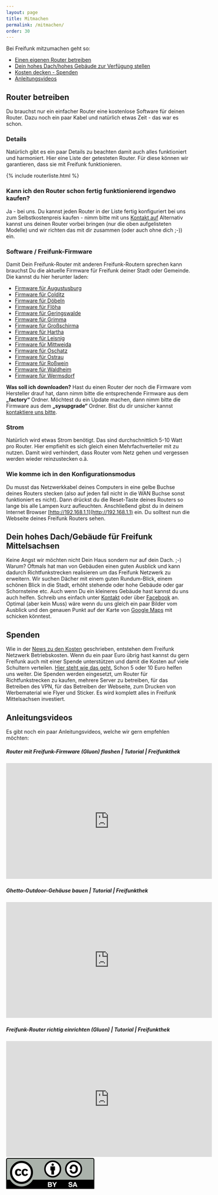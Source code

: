 ```yaml
---
layout: page
title: Mitmachen
permalink: /mitmachen/
order: 30
---
```


Bei Freifunk mitzumachen geht so:


* [Einen eigenen Router betreiben](#router-betreiben)
* [Dein hohes Dach/hohes Gebäude zur Verfügung stellen](#dein-hohes-dachgebude-fr-freifunk-mittelsachsen)
* [Kosten decken - Spenden](#spenden)
* [Anleitungsvideos](#videos)



## Router betreiben

Du brauchst nur ein einfacher Router eine kostenlose Software für deinen Router.
Dazu noch ein paar Kabel und natürlich etwas Zeit - das war es schon.

### Details
Natürlich gibt es ein paar Details zu beachten damit auch alles funktioniert und harmoniert.
Hier eine Liste der getesteten Router. Für diese können wir garantieren, dass sie mit Freifunk funktionieren.

{% include routerliste.html %}

### Kann ich den Router schon fertig funktionierend irgendwo kaufen?
Ja - bei uns. Du kannst jeden Router in der Liste fertig konfiguriert bei uns zum Selbstkostenpreis kaufen - nimm
bitte mit uns [Kontakt auf](/kontakt)
Alternativ kannst uns deinen Router vorbei bringen (nur die oben aufgelisteten Modelle) und wir
richten das mit dir zusammen (oder auch ohne dich ;-)) ein.


### Software / Freifunk-Firmware

Damit Dein Freifunk-Router mit anderen Freifunk-Routern sprechen kann brauchst Du die aktuelle Firmware für Freifunk deiner Stadt oder Gemeinde. Die kannst du
hier herunter laden:

- [Firmware für Augustusburg](http://firmware.freifunk-mittelsachsen.de/stable/augustusburg/)
- [Firmware für Colditz](http://firmware.freifunk-mittelsachsen.de/stable/colditz/)
- [Firmware für Döbeln](http://firmware.freifunk-mittelsachsen.de/stable/doebeln/)
- [Firmware für Flöha](http://firmware.freifunk-mittelsachsen.de/stable/floeha/)
- [Firmware für Geringswalde](http://firmware.freifunk-mittelsachsen.de/stable/geringswalde/)
- [Firmware für Grimma](http://firmware.freifunk-mittelsachsen.de/stable/grimma/)
- [Firmware für Großschirma](http://firmware.freifunk-mittelsachsen.de/stable/grossschirma/)
- [Firmware für Hartha](http://firmware.freifunk-mittelsachsen.de/stable/hartha/)
- [Firmware für Leisnig](http://firmware.freifunk-mittelsachsen.de/stable/leisnig/)
- [Firmware für Mittweida](http://firmware.freifunk-mittelsachsen.de/stable/mittweida/)
- [Firmware für Oschatz](http://firmware.freifunk-mittelsachsen.de/stable/oschatz/)
- [Firmware für Ostrau](http://firmware.freifunk-mittelsachsen.de/stable/ostrau/)
- [Firmware für Roßwein](http://firmware.freifunk-mittelsachsen.de/stable/rosswein/)
- [Firmware für Waldheim](http://firmware.freifunk-mittelsachsen.de/stable/waldheim/)
- [Firmware für Wermsdorf](http://firmware.freifunk-mittelsachsen.de/stable/wermsdorf/)







**Was soll ich downloaden?**
Hast du einen Router der noch die Firmware vom Hersteller drauf hat, dann nimm bitte die entsprechende Firmware aus dem **&bdquo;factory&ldquo;** Ordner.
Möchtest du ein Update machen, dann nimm bitte die Firmware aus dem **&bdquo;sysupgrade&ldquo;** Ordner.
Bist du dir unsicher kannst [kontaktiere uns bitte](/kontakt).

### Strom

Natürlich wird etwas Strom benötigt. Das sind durchschnittlich 5-10 Watt pro Router. Hier empfiehlt es sich
gleich einen Mehrfachverteiler mit zu nutzen. Damit wird verhindert, dass Router vom Netz gehen und
vergessen werden wieder reinzustecken o.ä.

### Wie komme ich in den Konfigurationsmodus
Du musst das Netzwerkkabel deines Computers in eine gelbe Buchse deines Routers stecken (also auf jeden fall nicht in
  die WAN Buchse sonst funktioniert es nicht). Dann drückst du die Reset-Taste deines Routers so lange bis alle Lampen
  kurz aufleuchten. Anschließend gibst du in deinem Internet Browser [http://192.168.1.1](http://192.168.1.1) ein. Du solltest nun
  die Webseite deines Freifunk Routers sehen.


## Dein hohes Dach/Gebäude für Freifunk Mittelsachsen

Keine Angst wir möchten nicht Dein Haus sondern nur auf dein Dach. ;-)
Warum?
Oftmals hat man von Gebäuden einen guten Ausblick und kann dadurch Richtfunkstrecken
realisieren um das Freifunk Netzwerk zu erweitern.
Wir suchen Dächer mit einem guten Rundum-Blick, einem schönen Blick in die Stadt, erhöht stehende oder hohe Gebäude oder gar Schornsteine etc.
Auch wenn Du ein kleineres Gebäude hast kannst du uns auch helfen. Schreib uns einfach unter [Kontakt](/kontakt/)
oder über [Facebook](https://www.facebook.com/groups/FreifunkMittelsachsen/) an.
Optimal (aber kein Muss) wäre wenn du uns gleich ein paar Bilder vom Ausblick und den genauen Punkt auf der Karte von
[Google Maps](http://maps.google.com) mit schicken könntest.

## Spenden
Wie in der [News zu den Kosten](/news/2015/09/29/umsonst-aber-nicht-kostenlos.html) geschrieben, entstehen dem Freifunk
Netzwerk Betriebskosten. Wenn du ein paar Euro übrig hast kannst du gern Freifunk auch mit einer Spende unterstützen und damit die Kosten auf viele Schultern verteilen.
[Hier steht wie das geht.](/news/2015/09/29/umsonst-aber-nicht-kostenlos.html)
Schon 5 oder 10 Euro helfen uns weiter.
Die Spenden werden eingesetzt, um Router für Richtfunkstrecken zu kaufen, mehrere Server zu betreiben, für das Betreiben des VPN, für das Betreiben der Webseite, zum Drucken von Werbematerial wie Flyer und Sticker.
Es wird komplett alles in Freifunk Mittelsachsen investiert.



## Anleitungsvideos <a id="videos"></a>

Es gibt noch ein paar Anleitungsvideos, welche wir gern empfehlen möchten:




##### Router mit Freifunk-Firmware (Gluon) flashen | Tutorial | Freifunkthek #####

<iframe width="560" height="315" src="https://www.youtube.com/embed/dI5JcmURtEM" frameborder="0" allowfullscreen></iframe>



##### Ghetto-Outdoor-Gehäuse bauen | Tutorial | Freifunkthek #####

<iframe width="560" height="315" src="https://www.youtube.com/embed/v1fI3JdK8gg" frameborder="0" allowfullscreen></iframe>



##### Freifunk-Router richtig einrichten (Gluon) | Tutorial | Freifunkthek #####

<iframe width="560" height="315" src="https://www.youtube.com/embed/tueVWUisvWI" frameborder="0" allowfullscreen></iframe>


<a title="CC BY-SA Freifunk Dresden" href="http://creativecommons.org/licenses/by-sa/3.0/">
<img src="/img/by-sa.svg">
</a>

